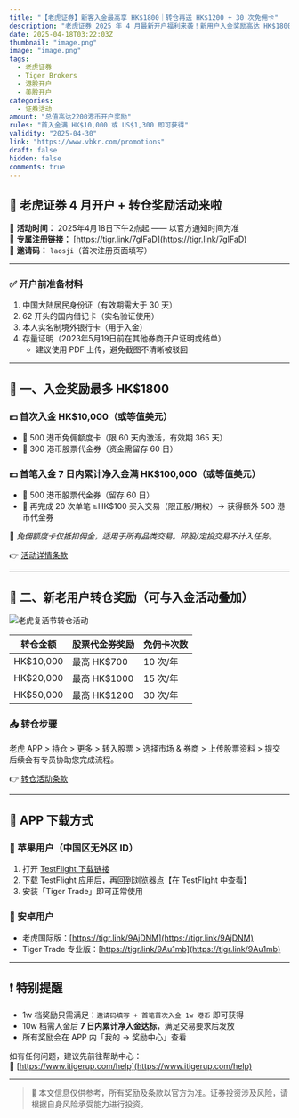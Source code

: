 ```yaml
---
title: "【老虎证券】新客入金最高享 HK$1800｜转仓再送 HK$1200 + 30 次免佣卡"
description: "老虎证券 2025 年 4 月最新开户福利来袭！新用户入金奖励高达 HK$1800，老用户转仓最高再领 HK$1200 股票券 + 30 次免佣卡，快来参与！"
date: 2025-04-18T03:22:03Z
thumbnail: "image.png"
image: "image.png"
tags: 
  - 老虎证券
  - Tiger Brokers
  - 港股开户
  - 美股开户
categories: 
  - 证券活动
amount: "总值高达2200港币开户奖励"
rules: "首入金满 HK$10,000 或 US$1,300 即可获得"
validity: "2025-04-30"
link: "https://www.vbkr.com/promotions"
draft: false
hidden: false
comments: true
---
```


## 🐯 老虎证券 4 月开户 + 转仓奖励活动来啦

📅 **活动时间：** 2025年4月18日下午2点起 —— 以官方通知时间为准  
📲 **专属注册链接：** [https://tigr.link/7gIFaD](https://tigr.link/7gIFaD)  
🎁 **邀请码：** `laosji`（首次注册页面填写）

---

### ✅ 开户前准备材料

1. 中国大陆居民身份证（有效期需大于 30 天）  
2. 62 开头的国内借记卡（实名验证使用）  
3. 本人实名制境外银行卡（用于入金）  
4. 存量证明（2023年5月19日前在其他券商开户证明或结单）  
   - 建议使用 PDF 上传，避免截图不清晰被驳回  

---

## 🎉 一、入金奖励最多 HK$1800

### 💴 首次入金 HK$10,000（或等值美元）

- 🎁 500 港币免佣额度卡（限 60 天内激活，有效期 365 天）  
- 🎁 300 港币股票代金券（资金需留存 60 日）  

### 💴 首笔入金 7 日内累计净入金满 HK$100,000（或等值美元）

- 🎁 500 港币股票代金券（留存 60 日）  
- 🎁 再完成 20 次单笔 ≥HK$100 买入交易（限正股/期权）→ 获得额外 500 港币代金券  

📌 *免佣额度卡仅抵扣佣金，适用于所有品类交易。碎股/定投交易不计入任务。*

👉 [活动详情条款](https://tigr.link/9AqapE)

---

## 🔄 二、新老用户转仓奖励（可与入金活动叠加）

![老虎复活节转仓活动](image1.png)

| 转仓金额         | 股票代金券奖励 | 免佣卡次数 |
|------------------|----------------|------------|
| HK$10,000        | 最高 HK$700    | 10 次/年   |
| HK$20,000        | 最高 HK$1000   | 15 次/年   |
| HK$50,000        | 最高 HK$1200   | 30 次/年   |

### 📥 转仓步骤

老虎 APP > 持仓 > 更多 > 转入股票 > 选择市场 & 券商 > 上传股票资料 > 提交  
后续会有专员协助您完成流程。

👉 [转仓活动条款](https://tigr.link/9AjjAA)

---

## 📱 APP 下载方式

### 🍎 苹果用户（中国区无外区 ID）

1. 打开 [TestFlight 下载链接](https://testflight.apple.com/join/nGKe3E8R)  
2. 下载 TestFlight 应用后，再回到浏览器点【在 TestFlight 中查看】  
3. 安装「Tiger Trade」即可正常使用

### 🤖 安卓用户

- 老虎国际版：[https://tigr.link/9AjDNM](https://tigr.link/9AjDNM)  
- Tiger Trade 专业版：[https://tigr.link/9Au1mb](https://tigr.link/9Au1mb)

---

## ❗ 特别提醒

- 1w 档奖励只需满足：`邀请码填写 + 首笔首次入金 1w 港币` 即可获得  
- 10w 档需入金后 **7 日内累计净入金达标**，满足交易要求后发放  
- 所有奖励会在 APP 内「我的 → 奖励中心」查看  

如有任何问题，建议先前往帮助中心：  
🔗 [https://www.itigerup.com/help](https://www.itigerup.com/help)

---

> 📌 本文信息仅供参考，所有奖励及条款以官方为准。证券投资涉及风险，请根据自身风险承受能力进行投资。